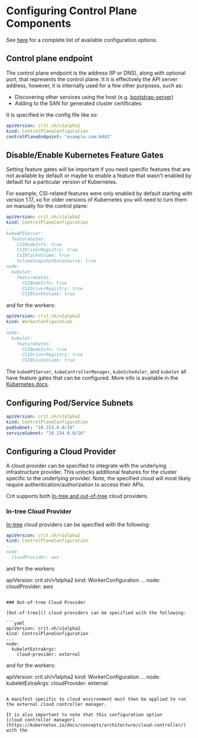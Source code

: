 # Configuring Control Plane Components

See [here](https://pkg.go.dev/github.com/criticalstack/crit@v1.0.1/pkg/config/v1alpha2#ControlPlaneConfiguration) for a complete list of available configuration options.
## Control plane endpoint

The control plane endpoint is the address (IP or DNS), along with optional port, that represents the control plane. It it is effectively the API server address, however, it is internally used for a few other purposes, such as:

* Discovering other services using the host (e.g. [bootstrap-server](bootstrap-server.md))
* Adding to the SAN for generated cluster certificates

It is specified in the config file like so:

```yaml
apiVersion: crit.sh/v1alpha2
kind: ControlPlaneConfiguration
controlPlaneEndpoint: "example.com:6443"
```

## Disable/Enable Kubernetes Feature Gates

Setting feature gates will be important if you need specific features that are not available by default or maybe to enable a feature that wasn't enabled by default for a particular version of Kubernetes.

For example, CSI-related features were only enabled by default starting with version 1.17, so for older versions of Kubernetes you will need to turn them on manually for the control plane:

```yaml
apiVersion: crit.sh/v1alpha2
kind: ControlPlaneConfiguration
...
kubeAPIServer:
  featureGates:
    CSINodeInfo: true
    CSIDriverRegistry: true
    CSIBlockVolume: true
    VolumeSnapshotDataSource: true
node:
  kubelet:
    featureGates:
      CSINodeInfo: true
      CSIDriverRegistry: true
      CSIBlockVolume: true
```

and for the workers:

```yaml
apiVersion: crit.sh/v1alpha2
kind: WorkerConfiguration
...
node:
  kubelet:
    featureGates:
      CSINodeInfo: true
      CSIDriverRegistry: true
      CSIBlockVolume: true
```

The `kubeAPIServer`, `kubeControllerManager`, `kubeScheduler`, and `kubelet` all have feature gates that can be configured. More info is available in the [Kubernetes docs](https://kubernetes.io/docs/reference/command-line-tools-reference/feature-gates/).


## Configuring Pod/Service Subnets

```yaml
apiVersion: crit.sh/v1alpha2
kind: ControlPlaneConfiguration
podSubnet: "10.153.0.0/16"
serviceSubnet: "10.154.0.0/16"
```

## Configuring a Cloud Provider

A cloud provider can be specified to integrate with the underlying infrastructure provider. This unlocks additional features for the cluster specific to the underlying provider. Note, the specified cloud will most likely require authentication/authorization to access their APIs.

Crit supports both [In-tree and out-of-tree]() cloud providers. 

### In-tree Cloud Provider

[In-tree]() cloud providers can be specified with the following: 

```yaml
apiVersion: crit.sh/v1alpha2
kind: ControlPlaneConfiguration
...
node:
  cloudProvider: aws
```

and for the workers: 

apiVersion: crit.sh/v1alpha2
kind: WorkerConfiguration
...
node:
  cloudProvider: aws
```

### Out-of-tree Cloud Provider

[Out-of-tree]() cloud providers can be specified with the following: 

```yaml
apiVersion: crit.sh/v1alpha2
kind: ControlPlaneConfiguration
...
node:
  kubeletExtraArgs: 
    cloud-provider: external
```

and for the workers: 

apiVersion: crit.sh/v1alpha2
kind: WorkerConfiguration
...
node:
  kubeletExtraArgs: 
    cloudProvider: external
```

A manifest specific to cloud environment must then be applied to run the external cloud controller manager. 

It is also important to note that this configuration option
[cloud controller manager](https://kubernetes.io/docs/concepts/architecture/cloud-controller/) with the 


